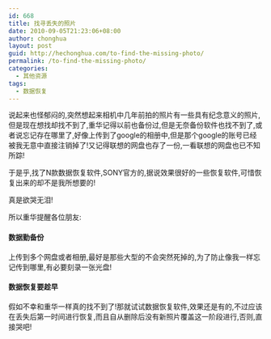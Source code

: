 ```yaml
---
id: 668
title: 找寻丢失的照片
date: 2010-09-05T21:23:06+08:00
author: chonghua
layout: post
guid: http://hechonghua.com/to-find-the-missing-photo/
permalink: /to-find-the-missing-photo/
categories:
  - 其他资源
tags:
  - 数据恢复
---
```

说起来也怪郁闷的,突然想起来相机中几年前拍的照片有一些具有纪念意义的照片,但是现在想找却找不到了,重华记得以前也备份过,但是无奈备份软件也找不到了,或者说忘记存在哪里了,好像上传到了google的相册中,但是那个google的账号已经被我无意中直接注销掉了!又记得联想的网盘也存了一份,一看联想的网盘也已不知所踪!

于是乎,找了N款数据恢复软件,SONY官方的,据说效果很好的一些恢复软件,可惜恢复出来的却不是我所想要的!

真是欲哭无泪!

所以重华提醒各位朋友:

#### 数据勤备份

上传到多个网盘或者相册,最好是那些大型的不会突然死掉的,为了防止像我一样忘记传到哪里,有必要刻录一张光盘!

#### 数据恢复要趁早

假如不幸和重华一样真的找不到了!那就试试数据恢复软件,效果还是有的,不过应该在丢失后第一时间进行恢复,而且自从删除后没有新照片覆盖这一阶段进行,否则,直接哭吧!